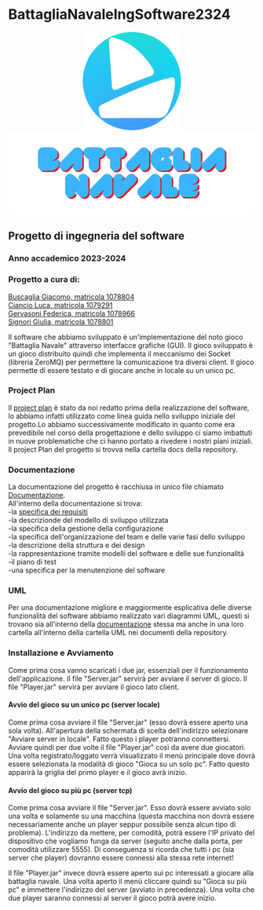 # BattagliaNavaleIngSoftware2324
<p align="center">
  <img style="width: 200px;" src="docs/resources/Logo.png">
   <img style="width: 550px;" src="docs/resources/BATTAGLIA_NAVALE.png">
</p>

## Progetto di ingegneria del software
### Anno accademico 2023-2024

### Progetto a cura di:
[Buscaglia Giacomo, matricola 1078804](https://github.com/buscst)<br>
[Ciancio Luca, matricola 1079291](https://github.com/LucaCiancio)<br>
[Gervasoni Federica, matricola 1078966](https://github.com/fgervasoni7) <br>
[Signori Giulia, matricola 1078801](https://github.com/giessse)<br>

Il software che abbiamo sviluppato è un'implementazione del noto gioco "Battaglia Navale" attraverso interfacce grafiche (GUI). Il gioco sviluppato è un gioco distribuito quindi che implementa il meccanismo dei Socket (libreria ZeroMQ) per permettere la comunicazione tra diversi client. Il gioco permette di essere testato e di giocare anche in locale su un unico pc. <br>

### Project Plan
Il [project plan](https://github.com/buscst/BattagliaNavaleIngSoftware2324/blob/main/docs/Project%20Plan.md) è stato da noi redatto prima della realizzazione del software, lo abbiamo infatti utilizzato come linea guida nello sviluppo iniziale del progetto.Lo abbiamo successivamente modificato in quanto come era prevedibile nel corso della progettazione e dello sviluppo ci siamo imbattuti in nuove problematiche che ci hanno portato a rivedere i nostri piani iniziali.<br>
Il project Plan del progetto si trovva nella cartella docs della repository.<br>

### Documentazione
La documentazione del progetto è racchiusa in unico file chiamato [Documentazione](https://github.com/buscst/BattagliaNavaleIngSoftware2324/blob/main/docs/Documentazione.md).<br>
All'interno della documentazione si trova:<br>
-la [specifica dei requisiti](https://github.com/buscst/BattagliaNavaleIngSoftware2324/blob/main/docs/Documentazione.md#6-requirement-engineering)<br>
-la descrizionde del modello di sviluppo utilizzata<br>
-la specifica della gestione della configurazione<br>
-la specifica dell'organizzazione del team e delle varie fasi dello sviluppo<br>
-la descrizione della struttura e dei design<br>
-la rappresentazione tramite modelli del software e delle sue funzionalità<br>
-il piano di test <br>
-una specifica per la menutenzione del software <br>


### UML
Per una documentazione migliore e maggiormente esplicativa delle diverse funzionalità del software abbiamo realizzato vari diagrammi UML, questi si trovano sia all'interno della [documentazione](https://github.com/buscst/BattagliaNavaleIngSoftware2324/blob/main/docs/Documentazione.md#7-modelling) stessa ma anche in una loro cartella all'interno della cartella UML nei documenti della repository.<br>

### Installazione e Avviamento
Come prima cosa vanno scaricati i due jar, essenziali per il funzionamento dell'applicazione. 
Il file "Server.jar" servirà per avviare il server di gioco. 
Il file "Player.jar" servirà per avviare il gioco lato client.

#### Avvio del gioco su un unico pc (server locale)
Come prima cosa avviare il  file "Server.jar" (esso dovrà essere aperto una sola volta). All'apertura della schermata di scelta dell'indirizzo selezionare "Avviare server in locale". 
Fatto questo i player potranno connettersi. Avviare quindi per due volte il file "Player.jar" così da avere due giocatori. Una volta registrato/loggato verrà visualizzato il menù principale dove dovrà essere selezionata la modalità di gioco "Gioca su un solo pc". 
Fatto questo apparirà la griglia del primo player e il gioco avrà inizio.

#### Avvio del gioco su più pc (server tcp)
Come prima cosa avviare il file "Server.jar". Esso dovrà essere avviato solo una volta e solamente su una macchina (questa macchina non dovrà essere necessariamente anche un player seppur possibile senza alcun tipo di problema).
L'indirizzo da mettere, per comodità, potrà essere l'IP privato del dispositivo che vogliamo funga da server (seguito anche dalla porta, per comodità utilizzare 5555).
Di conseguenza si ricorda che tutti i pc (sia server che player) dovranno essere connessi alla stessa rete internet!

Il file "Player.jar" invece dovrà essere aperto sui pc interessati a giocare alla battaglia navale. Una volta aperto il menù cliccare quindi su "Gioca su più pc" e immettere l'indirizzo del server (avviato in precedenza).
Una volta che due player saranno connessi al server il gioco potrà avere inizio.







